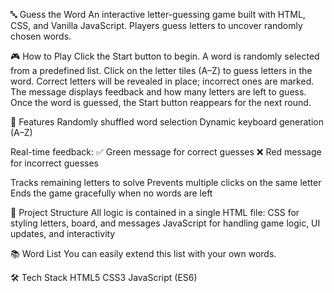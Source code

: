 🔤 Guess the Word
An interactive letter-guessing game built with HTML, CSS, and Vanilla JavaScript. Players guess letters to uncover randomly chosen words.

🎮 How to Play
Click the Start button to begin.
A word is randomly selected from a predefined list.
Click on the letter tiles (A–Z) to guess letters in the word.
Correct letters will be revealed in place; incorrect ones are marked.
The message displays feedback and how many letters are left to guess.
Once the word is guessed, the Start button reappears for the next round.

🧠 Features
Randomly shuffled word selection
Dynamic keyboard generation (A–Z)

Real-time feedback:
✅ Green message for correct guesses
❌ Red message for incorrect guesses

Tracks remaining letters to solve
Prevents multiple clicks on the same letter
Ends the game gracefully when no words are left

🧱 Project Structure
All logic is contained in a single HTML file:
CSS for styling letters, board, and messages
JavaScript for handling game logic, UI updates, and interactivity

📚 Word List
You can easily extend this list with your own words.

🛠️ Tech Stack
HTML5
CSS3
JavaScript (ES6)
